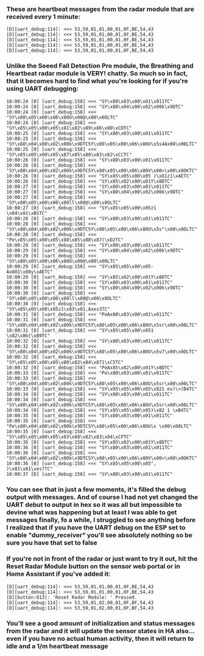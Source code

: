 ### These are heartbeat messages from the radar module that are received every 1 minute:

  ```
  [D][uart_debug:114]: <<< 53,59,01,01,00,01,0F,BE,54,43
  [D][uart_debug:114]: <<< 53,59,01,01,00,01,0F,BE,54,43
  [D][uart_debug:114]: <<< 53,59,01,01,00,01,0F,BE,54,43
  [D][uart_debug:114]: <<< 53,59,01,01,00,01,0F,BE,54,43
  [D][uart_debug:114]: <<< 53,59,01,01,00,01,0F,BE,54,43
  ```
### Unlike the Seeed Fall Detection Pro module, the Breathing and Heartbeat radar module is VERY! chatty. So much so in fact, that it becomes hard to find what you're looking for if you're using UART debugging:

  ```
  10:00:24 [0] [uart_debug:158] <<< "SY\x80\x03\x00\x01\x011TC"
  10:00:24 [0] [uart_debug:158] <<< "SY\x80\x04\x00\x02\x00k\x9DTC"
  10:00:24 [0] [uart_debug:158] <<< "SY\x80\x05\x00\x06\x80U\x00@\x00\x0OLTC"
  10:00:24 [0] [uart_debug:158] <<< "SY\x85\x05\x00\x05\x81\x82\x89\x86\x80\xCDTC"
  10:00:25 [0] [uart_debug:158] <<< "SY\x80\x03\x00\x01\x011TC"
  10:00:25 [0] [uart_debug:158] <<< "SY\x80\x04\x00\x02\x00k\x9DTC5Y\x80\x05\x00\x06\x80U\x5s4Ax00\x00LTC"
  10:00:25 [0] [uart_debug:158] <<< "SY\x85\x05\x00\x05\x87\x85\x80\x83\x82\xCCTC"
  10:00:26 [0] [uart_debug:158] <<< "SY\x80\x03\x00\x01\x011TC"
  10:00:26 [0] [uart_debug:158] <<< "SY\x80\x04\x00\x02\x00k\x9DTC5Y\x80\x05\x00\x06\x80V\x00>\x00\x0OKTC"
  10:00:26 [0] [uart_debug:158] <<< "SY\x85\x05\x00\x05 )\x81z1\xAETC"
  10:00:26 [0] [uart_debug:158] <<< "SY\x85\x02\x00\x01Y\x8DTC"
  10:00:27 [0] [uart_debug:158] <<< "SY\x80\x03\x00\x01\x011TC"
  10:00:27 [0] [uart_debug:158] <<< "SY\x80\x04\x00\x02\x00k\x9DTC"
  10:00:27 [0] [uart_debug:158] <<< "SY\x80\x05\x00\x06\x80ll\x00@\x00\x0OLTC"
  10:00:27 [0] [uart_debug:158] <<< "SY\x85\x05\x00\x05z1 \x84\x81\xBSTC"
  10:00:28 [0] [uart_debug:158] <<< "SY\x80\x03\x00\x01\x011TC"
  10:00:28 [0] [uart_debug:158] <<< "SY\x80\x04\x00\x02\x00k\x9DTC5Y\x80\x05\x00\x06\x80U\x5s"\x00\x0OLTC"
  10:00:28 [0] [uart_debug:158] <<< "Pe\x85\x05\x00\x05\x88\x85\x88\x87(\xD2TC"
  10:00:29 [0] [uart_debug:158] <<< "SY\x80\x03\x00\x01\x011TC"
  10:00:29 [0] [uart_debug:158] <<< "SY\x80\x04\x00\x02\x00k\x9DTC"
  10:00:29 [0] [uart_debug:158] <<< "SY\x80\x05\x00\x06\x80U\x00@\x00\x00LTC"
  10:00:29 [0] [uart_debug:158] <<< "SY\x85\x05\x00\x05-Ax801\x80y\xAETC"
  10:00:29 [0] [uart_debug:158] <<< "SY\x85\x02\x00\x01Y\x8DTC"
  10:00:30 [0] [uart_debug:158] <<< "SY\x80\x03\x00\x01\x011TC"
  10:00:30 [0] [uart_debug:158] <<< "SY\x80\x04\x00\x02\x00k\x9DTC"
  10:00:30 [0] [uart_debug:158] <<< "SY\x80\x05\x00\x06\x80ll\x00@\x00\x0OLTC"
  10:00:30 [0] [uart_debug:158] <<< "SY\x85\x05\x00\x05z1\x83\x81,Axes3TC"
  10:00:31 [0] [uart_debug:158] <<< "PeAx80\x03\x00\x01\x011TC"
  10:00:31 [0] [uart_debug:158] <<< "SY\x80\x04\x00\x02\x00k\x9DTC5Y\x80\x05\x00\x06\x80U\x5sr\x00\x00LTC"
  10:00:31 [0] [uart_debug:158] <<< "SY\x85\x05\x00\x051 \x82\x86{\xB9TC"
  10:00:32 [0] [uart_debug:158] <<< "SY\x80\x03\x00\x01\x011TC"
  10:00:32 [0] [uart_debug:158] <<< "SY\x80\x04\x00\x02\x00k\x9DTC5Y\x80\x05\x00\x06\x80U\x5v7\x00\x0OLTC"
  10:00:32 [0] [uart_debug:158] <<< "SY\x85\x05\x00\x05\x80\x82\x84\x871\xC5TC"
  10:00:32 [0] [uart_debug:158] <<< "PeAx85\x02\x00\x01Y\x8DTC"
  10:00:33 [0] [uart_debug:158] <<< "Pe\x80\x03\x00\x01\x011TC"
  10:00:33 [0] [uart_debug:158] <<< "SY\x80\x04\x00\x02\x00k\x9DTC5Y\x80\x05\x00\x06\x80U\x5sr\x00\x00LTC"
  10:00:33 [0] [uart_debug:158] <<< "SY\x85\x05\x00\x05\x821 ev)\>(B4TC"
  10:00:34 [0] [uart_debug:158] <<< "SY\x80\x03\x00\x01\x011TC"
  10:00:34 [0] [uart_debug:158] <<< "SY\x80\x04\x00\x02\x00k\x9DTC5Y\x80\x05\x00\x06\x80U\x5sr\x00\x00LTC"
  10:00:34 [0] [uart_debug:158] <<< "SY\x85\x05\x00\x05)\x82 1 \xB4TC"
  10:00:35 [0] [uart_debug:158] <<< "SY\x80\x03\x00\x01\x011TC"
  10:00:35 [0] [uart_debug:158] <<< "Pe\x80\x04\x00\x02\x00k\x9DTC5Y\x80\x05\x00\x06\x8OU\x \x00\x00LTC"
  10:00:35 [0] [uart_debug:158] <<< "SY\x85\x05\x00\x05\x83\x88\x82\x83\x84\xCFTC"
  10:00:35 [0] [uart_debug:158] <<< "SY\x85\x02\x00\x01Y\x8DTC"
  10:00:36 [0] [uart_debug:158] <<< "SY\x80\x03\x00\x01\x011TC"
  10:00:36 [0] [uart_debug:158] <<< "SY\x80\x04\x00\x02\x00k\x9DTC5Y\x80\x05\x00\x06\x80V\x00>\x00\x0OKTC"
  10:00:36 [0] [uart_debug:158] <<< "SY\x85\x05\x00\x05", )\x81\x81\xes7TC"
  10:00:37 [D] [uart_debug:158] <<< "SY\x80\x03\x00\x01\x011TC" 
  ```
### You can see that in just a few moments, it's filled the debug output with messages. And of course I had not yet changed the UART debut to output in hex so it was all but impossible to devine what was happening but at least I was able to get messages finally, fo a while, I struggled to see anything before I realized that if you have the UART debug on the ESP set to enable "dummy_receiver" you'll see absolutely nothing so be sure you have that set to false

### If you're not in front of the radar or just want to try it out, hit the Reset Radar Module button on the sensor web portal or in Home Assistant if you've added it:

  ```
  [D][uart_debug:114]: <<< 53,59,01,01,00,01,0F,BE,54,43
  [D][uart_debug:114]: <<< 53,59,01,01,00,01,0F,BE,54,43
  [D][button:013]: 'Reset Radar Module: ' Pressed.
  [D][uart_debug:114]: >>> 53,59,01,02,00,01,0F,BF,54,43
  [D][uart_debug:114]: <<< 53,59,01,02,00,01,0F,BF,54,43
  ```
### You'll see a good amount of initialization and status messages from the radar and it will update the sensor states in HA also... even if you have no actual human activity, then it will return to idle and a 1/m heartbeat message


